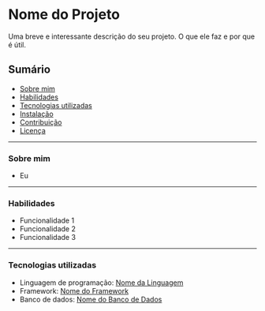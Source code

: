 # Nome do Projeto

Uma breve e interessante descrição do seu projeto. O que ele faz e por que é útil.

## Sumário

* [Sobre mim](#sobre-mim)
* [Habilidades](#habilidades)
* [Tecnologias utilizadas](#tecnologias-utilizadas)
* [Instalação](#instalação)
* [Contribuição](#contribuição)
* [Licença](#licença)
---
### Sobre mim
- Eu
---
### Habilidades

* Funcionalidade 1
* Funcionalidade 2
* Funcionalidade 3
---
### Tecnologias utilizadas

* Linguagem de programação: [Nome da Linguagem](link-para-a-documentação)
* Framework: [Nome do Framework](link-para-a-documentação)
* Banco de dados: [Nome do Banco de Dados](link-para-a-documentação)
